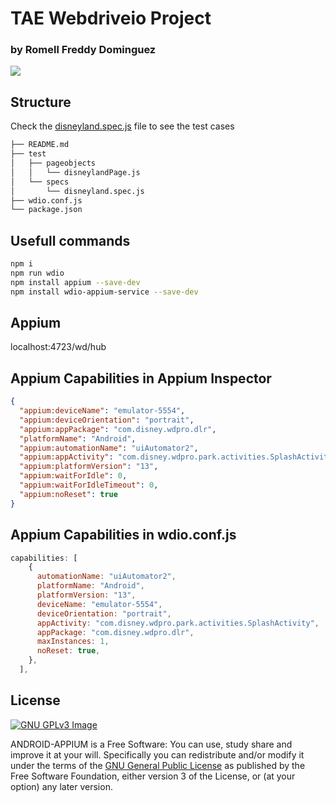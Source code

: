 # TAE Webdriveio Project

### by Romell Freddy Dominguez

[![](https://raw.githubusercontent.com/romellfudi/assets/master/favicon.ico)](https://portfolio.romellfudi.com/)

## Structure

Check the [disneyland.spec.js](test/specs/disneyland.spec.js) file to see the test cases

```bash
├── README.md
├── test
│   ├── pageobjects
│   │   └── disneylandPage.js
│   └── specs
│       └── disneyland.spec.js
├── wdio.conf.js
└── package.json
```

## Usefull commands

```bash
npm i
npm run wdio
npm install appium --save-dev
npm install wdio-appium-service --save-dev
```

## Appium

localhost:4723/wd/hub

## Appium Capabilities in Appium Inspector

```json
{
  "appium:deviceName": "emulator-5554",
  "appium:deviceOrientation": "portrait",
  "appium:appPackage": "com.disney.wdpro.dlr",
  "platformName": "Android",
  "appium:automationName": "uiAutomator2",
  "appium:appActivity": "com.disney.wdpro.park.activities.SplashActivity",
  "appium:platformVersion": "13",
  "appium:waitForIdle": 0,
  "appium:waitForIdleTimeout": 0,
  "appium:noReset": true
}
```

## Appium Capabilities in wdio.conf.js

```js
capabilities: [
    {
      automationName: "uiAutomator2",
      platformName: "Android",
      platformVersion: "13",
      deviceName: "emulator-5554",
      deviceOrientation: "portrait",
      appActivity: "com.disney.wdpro.park.activities.SplashActivity",
      appPackage: "com.disney.wdpro.dlr",
      maxInstances: 1,
      noReset: true,
    },
  ],
```

## License

[![GNU GPLv3 Image](https://www.gnu.org/graphics/gplv3-127x51.png)](http://www.gnu.org/licenses/gpl-3.0.en.html)

ANDROID-APPIUM is a Free Software: You can use, study share and improve it at your
will. Specifically you can redistribute and/or modify it under the terms of the
[GNU General Public License](https://www.gnu.org/licenses/gpl.html) as
published by the Free Software Foundation, either version 3 of the License, or
(at your option) any later version.

